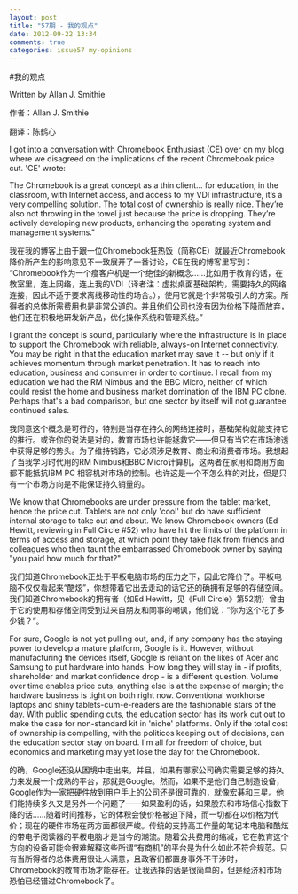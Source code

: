 ```yaml
---
layout: post
title: "57期 - 我的观点"
date: 2012-09-22 13:34
comments: true
categories: issue57 my-opinions
---
```


#我的观点

Written by Allan J. Smithie

作者：Allan J. Smithie

翻译：陈鹤心

I got into a conversation with Chromebook Enthusiast (CE) over on my blog where we disagreed on the implications of the recent Chromebook price cut. 'CE' wrote:

The Chromebook is a great concept as a thin client... for education, in the classroom, with Internet access, and access to my VDI infrastructure, it’s a very compelling solution. The total cost of ownership is really nice. They’re also not throwing in the towel just because the price is dropping. They’re actively developing new products, enhancing the operating system and management systems." 

我在我的博客上由于跟一位Chromebook狂热饭（简称CE）就最近Chromebook降价所产生的影响意见不一致展开了一番讨论，CE在我的博客里写到：
“Chromebook作为一个瘦客户机是一个绝佳的新概念……比如用于教育的话，在教室里，连上网络，连上我的VDI（译者注：虚拟桌面基础架构，需要持久的网络连接，因此不适于要求离线移动性的场合。），使用它就是个非常吸引人的方案。所得者的总体所需费用也是非常公道的。并且他们公司也没有因为价格下降而放弃，他们还在积极地研发新产品，优化操作系统和管理系统。”

I grant the concept is sound, particularly where the infrastructure is in place to support the Chromebook with reliable, always-on Internet connectivity. You may be right in that the education market may save it -- but only if it achieves momentum through market penetration. It has to reach into education, business and consumer in order to continue. I recall from my education we had the RM Nimbus and the BBC Micro, neither of which could resist the home and business market domination of the IBM PC clone. Perhaps that's a bad comparison, but one sector by itself will not guarantee continued sales.

我同意这个概念是可行的，特别是当存在持久的网络连接时，基础架构就能支持它的推行。或许你的说法是对的，教育市场也许能拯救它——但只有当它在市场渗透中获得足够的势头。为了维持销路，它必须涉足教育、商业和消费者市场。我想起了当我学习时代用的RM Nimbus和BBC Micro计算机，这两者在家用和商用方面都不能抵抗IBM PC 相容机对市场的控制。也许这是一个不怎么样的对比，但是只有一个市场方向是不能保证持久销量的。

We know that Chromebooks are under pressure from the tablet market, hence the price cut. Tablets are not only 'cool' but do have sufficient internal storage to take out and about. We know Chromebook owners (Ed Hewitt, reviewing in Full Circle #52) who have hit the limits of the platform in terms of access and storage, at which point they take flak from friends and colleagues who then taunt the embarrassed Chromebook owner by saying "you paid how much for that?"

我们知道Chromebook正处于平板电脑市场的压力之下，因此它降价了。平板电脑不仅仅看起来“酷炫”，你想带着它出去走动的话它还的确拥有足够的存储空间。我们知道Chromebook的拥有者（如Ed Hewitt，见《Full Circle》第52期）曾由于它的使用和存储空间受到过来自朋友和同事的嘲讽，他们说：“你为这个花了多少钱？”。

For sure, Google is not yet pulling out, and, if any company has the staying power to develop a mature platform, Google is it. However, without manufacturing the devices itself, Google is reliant on the likes of Acer and Samsung to put hardware into hands. How long they will stay in - if profits, shareholder and market confidence drop - is a different question. Volume over time enables price cuts, anything else is at the expense of margin; the hardware business is tight on both right now. Conventional workhorse laptops and shiny tablets-cum-e-readers are the fashionable stars of the day. With public spending cuts, the education sector has its work cut out to make the case for non-standard kit in 'niche' platforms. Only if the total cost of ownership is compelling, with the politicos keeping out of decisions, can the education sector stay on board. I'm all for freedom of choice, but economics and marketing may yet lose the day for the Chromebook.

的确，Google还没从困境中走出来，并且，如果有哪家公司确实需要足够的持久力来发展一个成熟的平台，那就是Google。然而，如果不是他们自己制造设备，Google作为一家把硬件放到用户手上的公司还是很可靠的，就像宏碁和三星。他们能持续多久又是另外一个问题了——如果盈利的话，如果股东和市场信心指数下降的话……随着时间推移，它的体积会使价格被迫下降，而一切都在以价格为代价；现在的硬件市场在两方面都很严峻。传统的支持高工作量的笔记本电脑和酷炫的带电子阅读器的平板电脑才是当今的潮流。随着公共费用的缩减，它在教育这个方向的设备可能会很难解释这些所谓“有商机”的平台是为什么如此不符合规范。只有当所得者的总体费用很让人满意，且政客们都置身事外不干涉时，Chromebook的教育市场才能存在。让我选择的话是很简单的，但是经济和市场恐怕已经错过Chromebook了。
